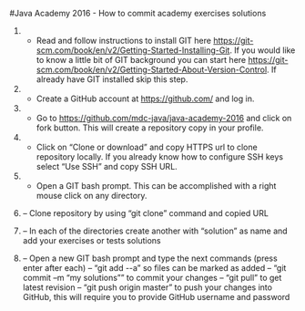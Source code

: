 #Java Academy 2016 - How to commit academy exercises solutions

1. - Read and follow instructions to install GIT here https://git-scm.com/book/en/v2/Getting-Started-Installing-Git. 
If you would like to know a little bit of GIT background you can start here https://git-scm.com/book/en/v2/Getting-Started-About-Version-Control. 
If already have GIT installed skip this step.

2. - Create a GitHub account at https://github.com/ and log in.

3. - Go to https://github.com/mdc-java/java-academy-2016 and click on fork button. 
This will create a repository copy in your profile.

4. - Click on “Clone or download” and copy HTTPS url to clone repository locally. 
If you already know how to configure SSH keys select “Use SSH” and copy SSH URL.

5. - Open a GIT bash prompt. 
This can be accomplished with a right mouse click on any directory.

6. – Clone repository by using “git clone” command and copied URL
 
7. – In each of the directories create another with “solution” as name and add your exercises or tests solutions

8. – Open a new GIT bash prompt and type the next commands (press enter after each)
–	“git add --a” so files can be marked as added
–	“git commit –m “my solutions”” to commit your changes
–	“git pull” to get latest revision
–	“git push origin master” to push your changes into GitHub, this will require you to provide GitHub username  and password

